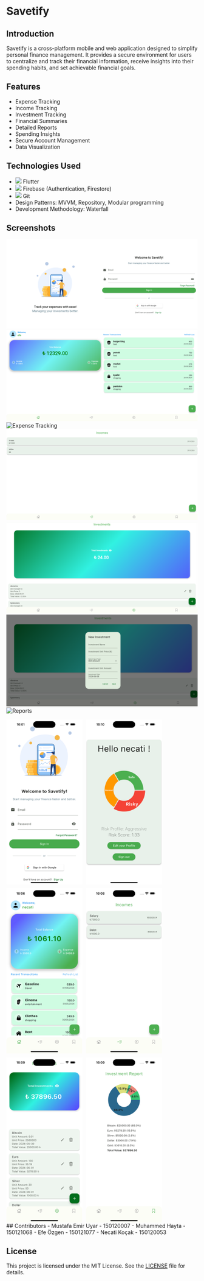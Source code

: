 # Savetify

## Introduction
Savetify is a cross-platform mobile and web application designed to simplify personal finance management. It provides a secure environment for users to centralize and track their financial information, receive insights into their spending habits, and set achievable financial goals.

## Features
- Expense Tracking
- Income Tracking
- Investment Tracking
- Financial Summaries
- Detailed Reports
- Spending Insights
- Secure Account Management
- Data Visualization

## Technologies Used
- <img src="https://img.icons8.com/color/48/000000/flutter.png"/> Flutter
- <img src="https://img.icons8.com/color/48/000000/firebase.png"/> Firebase (Authentication, Firestore)
- <img src="https://img.icons8.com/color/48/000000/git.png"/> Git
- Design Patterns: MVVM, Repository, Modular programming
- Development Methodology: Waterfall

## Screenshots
![Login Screen](screenshots/login_web.png)
![Dashboard](screenshots/dashboard_web.png)
![Expense Tracking](screenshots/expense_web.png)
![Income Tracking](screenshots/income_web.png)
![Investment Tracking](screenshots/investment_web.png)
![Investment Tracking](screenshots/investment_form.png)
![Reports](screenshots/reports_web.png)


<div style="display: flex; flex-wrap: wrap; gap: 10px;">
    <img src="screenshots/login_ios.png" alt="Login Screen" style="width: 200px;">
    <img src="screenshots/dashboard_ios.png" alt="Dashboard" style="width: 200px;">
    <img src="screenshots/expense_ios.png" alt="Expense Tracking" style="width: 200px;">
    <img src="screenshots/income_ios.png" alt="Income Tracking" style="width: 200px;">
    <img src="screenshots/investment_ios.png" alt="Investment Tracking" style="width: 200px;">
    <img src="screenshots/reports_ios.png" alt="Reports" style="width: 200px;">
</div>
## Contributors
- Mustafa Emir Uyar - 150120007
- Muhammed Hayta - 150121068
- Efe Özgen - 150121077
- Necati Koçak - 150120053

## License
This project is licensed under the MIT License. See the [LICENSE](LICENSE) file for details.
